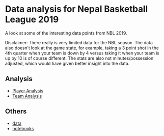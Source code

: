 # Data analysis for Nepal Basketball League 2019

A look at some of the interesting data points from NBL 2019.

Disclaimer: There really is very limited data for the NBL season. The data also doesn't look at the game state, for example, taking a 3 point shot in the 4th quarter when your team is down by 4 versus taking it when your team is up by 10 is of course different. The stats are also not minutes/possession adjusted, which would have given better insight into the data.

## Analysis

- [Player Analysis](./Player%20Analysis.md)
- [Team Analysis](./Team%20Analysis.md)

## Others

- [data](./data)
- [notebooks](./notebooks)
